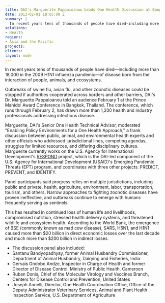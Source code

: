 ```yaml
---
title: DAI’s Marguerite Pappaioanou Leads One Health Discussion at Bangkok Conference
date: 2013-02-01 18:05:00 Z
summary: |
  In recent years tens of thousands of people have died—including more than 18,000 in the 2009 H1N1 influenza pandemic—of disease born from the interaction of people, animals, and ecosystems.
solutions:
- Health
regions:
- Asia and the Pacific
projects:
clients:
layout: node
---
```

In recent years tens of thousands of people have died—including more than 18,000 in the 2009 H1N1 influenza pandemic—of disease born from the interaction of people, animals, and ecosystems.

Outbreaks of swine flu, avian flu, and other zoonotic diseases could be stopped if authorities cooperated across borders and other barriers, DAI's Dr. Marguerite Pappaioanou told an audience February 1 at the Prince Mahidol Award Conference in Bangkok, Thailand. The conference, which runs through February 2, has drawn more than 1,200 health and industry professionals addressing infectious disease.

Marguerite, DAI's Senior One Health Technical Advisor, moderated "Enabling Policy Environments for a One Health Approach," a frank discussion between public, animal, and environmental health experts and other officials who addressed jurisdictional lines, competing agendas, struggles for limited resources, and differing disciplinary cultures. Marguerite currently works on the U.S. Agency for International Development's [RESPOND][1] project, which is the DAI-led component of the U.S. Agency for International Development (USAID)'s Emerging Pandemic Threats (EPT) program, and coordinates with three other projects: PREDICT, PREVENT, and IDENTIFY.

Panel participants said progress relies on multiple jurisdictions, including public and private, health, agriculture, environment, labor, transportation, tourism, and others. Narrow approaches to fighting zoonotic diseases have proven ineffective, and outbreaks continue to emerge with humans frequently serving as sentinels.

This has resulted in continued loss of human life and livelihoods, compromised nutrition, stressed health delivery systems, and threatened wildlife and ecosystem health. According to the World Bank, the emergence of BSE (commonly known as mad cow disease), SARS, H5N1, and H1N1 caused more than $20 billion in direct economic losses over the last decade and much more than $200 billion in indirect losses.

* The discussion panel also included:
* Santanu Bandyopadhyay, former Animal Husbandry Commissioner, Department of Animal Husbandry, Dairying and Fisheries, India
* Gervais Ondobo Andze, Inspector in Charge of Health and former Director of Disease Control, Ministry of Public Health, Cameroon
* Ruben Donis, Chief of the Molecular Virology and Vaccines Branch, Centers for Disease Control and Prevention, United States
* Joseph Annelli, Director, One Health Coordination Office, Office of the Deputy Administrator Veterinary Services, Animal and Plant Health Inspection Service, U.S. Department of Agriculture

[1]: /our-work/projects/worldwide-respond
